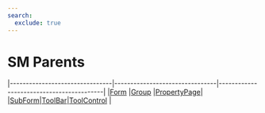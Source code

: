 ```yaml
---
search:
  exclude: true
---
```


<h1 class="heading"><span class="name">SM Parents</span></h1>

|--------------------------------|--------------------------------|------------------------------------------|
|[Form](../objects/form.md)      |[Group](../objects/group.md)    |[PropertyPage](../objects/propertypage.md)|
|[SubForm](../objects/subform.md)|[ToolBar](../objects/toolbar.md)|[ToolControl](../objects/toolcontrol.md)  |
